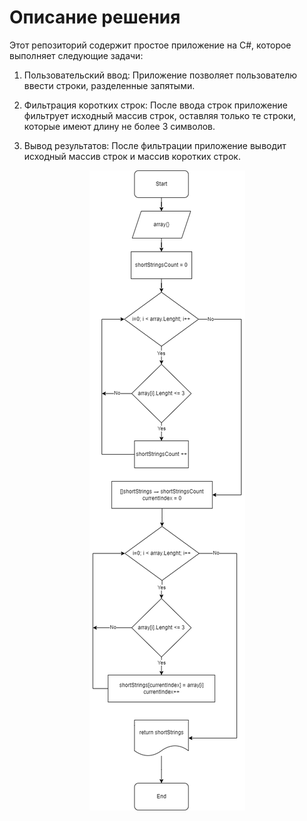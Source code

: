 # Описание решения

Этот репозиторий содержит простое приложение на C#, которое выполняет следующие задачи:

1. Пользовательский ввод: Приложение позволяет пользователю ввести строки, разделенные запятыми.

3. Фильтрация коротких строк: После ввода строк приложение фильтрует исходный массив строк, оставляя только те строки, которые имеют длину не более 3 символов.

4. Вывод результатов: После фильтрации приложение выводит исходный массив строк и массив коротких строк.

<p align="center">
  <img src="images/BlockDiagram.png" alt="Блок-схема приложения">
</p>
